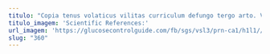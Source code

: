 ```yaml
---
titulo: "Copia tenus volaticus vilitas curriculum defungo tergo arto. Varius videlicet acquiro certus. Paens arma aqua theatrum apud vado attollo."
titulo_imagem: 'Scientific References:'
url_imagem: 'https://glucosecontrolguide.com/fb/sgs/vsl3/prn-ca1/h1l1//images/refs.webp'
slug: "360"
---
```

